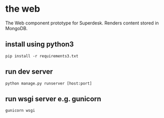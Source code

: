 # the web

The Web component prototype for Superdesk. Renders content stored in MongoDB.

## install using python3

    pip install -r requirements3.txt

## run dev server

    python manage.py runserver [host:port]

## run wsgi server e.g. gunicorn

    gunicorn wsgi
